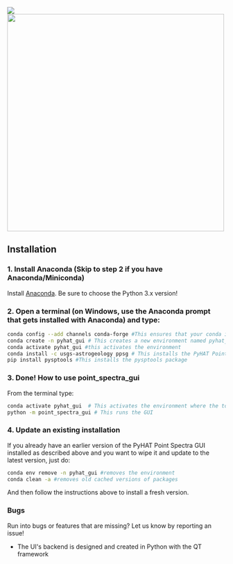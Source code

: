[![](http://github-actions.40ants.com/USGS-Astrogeology/PyHAT_Point_Spectra_GUI/matrix.svg)](https://github.com/USGS-Astrogeology/PyHAT_Point_Spectra_GUI)
<img src="https://raw.githubusercontent.com/USGS-Astrogeology/PyHAT_Point_Spectra_GUI/master/images/splash.png" width=500>

## Installation


### 1. Install Anaconda (Skip to step 2 if you have Anaconda/Miniconda)

Install <a href="https://www.anaconda.com/download/">Anaconda</a>. Be sure to choose the Python 3.x version!


### 2. Open a terminal (on Windows, use the Anaconda prompt that gets installed with Anaconda) and type:

```bash
conda config --add channels conda-forge #This ensures that your conda is connected to the conda-forge channel where many pagkages live
conda create -n pyhat_gui # This creates a new environment named pyhat_gui. Substitute your preferred name if desired.
conda activate pyhat_gui #this activates the environment
conda install -c usgs-astrogeology ppsg # This installs the PyHAT Point Spectra GUI (ppsg) package from Anaconda
pip install pysptools #This installs the pysptools package
```

### 3. Done! How to use point_spectra_gui
From the terminal type:

```bash
conda activate pyhat_gui  # This activates the environment where the tool is installed
python -m point_spectra_gui # This runs the GUI
```

### 4. Update an existing installation

If you already have an earlier version of the PyHAT Point Spectra GUI installed as described above and you want to wipe it and update to the latest version, just do:

```bash
conda env remove -n pyhat_gui #removes the environment
conda clean -a #removes old cached versions of packages
```
And then follow the instructions above to install a fresh version.

### Bugs

Run into bugs or features that are missing? Let us know by reporting an issue!

- The UI's backend is designed and created in Python with the QT framework
